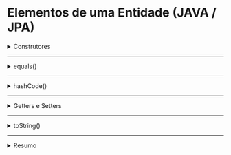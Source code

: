 # Elementos de uma Entidade (JAVA / JPA)

<details>
<summary>Construtores</summary>

Servem para criar objetos.

O construtor é chamado sempre que se usa `new NomeDaClasse()`.

Construtor vazio (padrão):

    public Pessoa() {}

- É obrigatório em entidades JPA.
- O JPA usa reflexão para criar objetos automaticamente quando busca do banco.
- Sem ele, ocorre erro: "No default constructor for entity"

Construtor com parâmetros:

    public Pessoa(String cpf, String nome) {
        this.cpf = cpf;
        this.nome = nome;
    }

Facilita quando tu quer criar o objeto manualmente.

Exemplo de uso:

    Pessoa p = new Pessoa("12345678900", "Maria");

</details>

--------------------------------------------------------------------

<details>
<summary>equals()</summary>

Usado para comparar objetos.

Por padrão, o Java só compara se estão na mesma posição de memória.
Com equals(), tu define quando dois objetos são iguais pela lógica da aplicação.

Exemplo:

    @Override
    public boolean equals(Object o) {
        if (this == o) return true;
        if (!(o instanceof Pessoa)) return false;
        Pessoa pessoa = (Pessoa) o;
        return Objects.equals(cpf, pessoa.cpf);
    }

Explicação:
- this == o → verifica se é o mesmo objeto.
- instanceof → verifica se é do mesmo tipo.
- Objects.equals(...) → compara o valor do campo.

Duas pessoas com o mesmo CPF são consideradas iguais.

</details>

--------------------------------------------------------------------

<details>
<summary>hashCode()</summary>

Gera um número único (hash) com base nos atributos do objeto.
É usado por coleções como HashSet, HashMap, HashTable.

Exemplo:

    @Override
    public int hashCode() {
        return Objects.hash(cpf);
    }

Regra:
Se dois objetos são iguais segundo o equals(), eles devem ter o mesmo hashCode().

Assim o Java encontra o objeto certo dentro das coleções.

Exemplo prático:

Imagina que tu tem uma lista de pessoas cadastradas no sistema e quer garantir que não existam CPFs duplicados.
Tu poderia usar uma estrutura chamada HashSet, que não permite elementos repetidos.
O HashSet usa o hashCode() e o equals() internamente pra decidir se um objeto já existe no conjunto.

    Set<Pessoa> pessoas = new HashSet<>();

    Pessoa p1 = new Pessoa("12345678900", "Maria");
    Pessoa p2 = new Pessoa("12345678900", "Maria Oliveira");

    pessoas.add(p1);
    pessoas.add(p2);

    System.out.println(pessoas.size()); // Resultado: 1

Por que deu 1 e não 2?
Porque o HashSet chamou o hashCode() e o equals() das duas pessoas,
viu que o CPF é igual e entendeu que é a mesma pessoa, então não adicionou duplicado.

</details>

--------------------------------------------------------------------

<details>
<summary>Getters e Setters</summary>

São os acessos controlados aos atributos privados.
Servem pra ler e alterar valores de fora da classe.

Exemplo:

    public String getNome() { return nome; }
    public void setNome(String nome) { this.nome = nome; }

Explicação:
- getNome() → retorna o valor.
- setNome() → altera o valor.
- Usamos getters e setters porque os atributos são private.

</details>

--------------------------------------------------------------------

<details>
<summary>toString()</summary>

Converte o objeto em texto legível (String).
Usado para depuração, logs e exibição no console.

Exemplo:

    @Override
    public String toString() {
        return "Pessoa{" +
                "cpf='" + cpf + '\'' +
                ", nome='" + nome + '\'' +
                '}';
    }

Como fica:

        Sem toString():
            br.com.backend.entity.Pessoa@6e8dacdf

        Com toString():
            Pessoa{cpf='12345678900', nome='Maria'}

</details>

--------------------------------------------------------------------

<details>
<summary>Resumo</summary>

| Elemento              | Função                                          |
|-----------------------|--------------------------------------------------|
| Construtor vazio      | Permite ao JPA criar objetos automaticamente     |
| Construtor com params | Facilita criação manual                          |
| equals()              | Define quando dois objetos são iguais            |
| hashCode()            | Gera número único para coleções                  |
| getters/setters       | Acesso seguro aos atributos                      |
| toString()            | Exibição legível do objeto                       |

</details>
